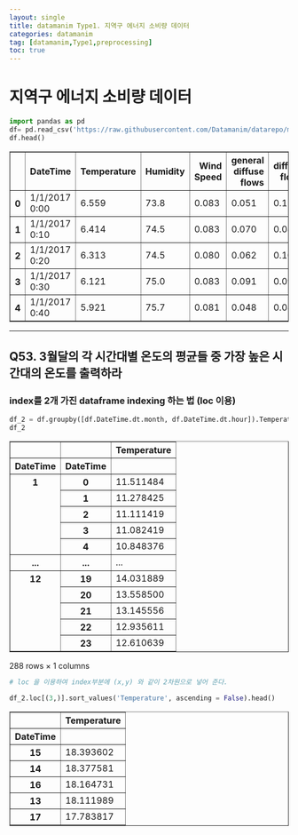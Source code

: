 ```yaml
---
layout: single
title: datamanim Type1. 지역구 에너지 소비량 데이터
categories: datamanim
tag: [datamanim,Type1,preprocessing]
toc: true
---
```



# 지역구 에너지 소비량 데이터


```python
import pandas as pd
df= pd.read_csv('https://raw.githubusercontent.com/Datamanim/datarepo/main/consum/Tetuan%20City%20power%20consumption.csv')
df.head()
```




<div>
<style scoped>
    .dataframe tbody tr th:only-of-type {
        vertical-align: middle;
    }

    .dataframe tbody tr th {
        vertical-align: top;
    }

    .dataframe thead th {
        text-align: right;
    }
</style>
<table border="1" class="dataframe">
  <thead>
    <tr style="text-align: right;">
      <th></th>
      <th>DateTime</th>
      <th>Temperature</th>
      <th>Humidity</th>
      <th>Wind Speed</th>
      <th>general diffuse flows</th>
      <th>diffuse flows</th>
      <th>Zone 1 Power Consumption</th>
      <th>Zone 2  Power Consumption</th>
      <th>Zone 3  Power Consumption</th>
    </tr>
  </thead>
  <tbody>
    <tr>
      <th>0</th>
      <td>1/1/2017 0:00</td>
      <td>6.559</td>
      <td>73.8</td>
      <td>0.083</td>
      <td>0.051</td>
      <td>0.119</td>
      <td>34055.69620</td>
      <td>16128.87538</td>
      <td>20240.96386</td>
    </tr>
    <tr>
      <th>1</th>
      <td>1/1/2017 0:10</td>
      <td>6.414</td>
      <td>74.5</td>
      <td>0.083</td>
      <td>0.070</td>
      <td>0.085</td>
      <td>29814.68354</td>
      <td>19375.07599</td>
      <td>20131.08434</td>
    </tr>
    <tr>
      <th>2</th>
      <td>1/1/2017 0:20</td>
      <td>6.313</td>
      <td>74.5</td>
      <td>0.080</td>
      <td>0.062</td>
      <td>0.100</td>
      <td>29128.10127</td>
      <td>19006.68693</td>
      <td>19668.43373</td>
    </tr>
    <tr>
      <th>3</th>
      <td>1/1/2017 0:30</td>
      <td>6.121</td>
      <td>75.0</td>
      <td>0.083</td>
      <td>0.091</td>
      <td>0.096</td>
      <td>28228.86076</td>
      <td>18361.09422</td>
      <td>18899.27711</td>
    </tr>
    <tr>
      <th>4</th>
      <td>1/1/2017 0:40</td>
      <td>5.921</td>
      <td>75.7</td>
      <td>0.081</td>
      <td>0.048</td>
      <td>0.085</td>
      <td>27335.69620</td>
      <td>17872.34043</td>
      <td>18442.40964</td>
    </tr>
  </tbody>
</table>
</div>



---
## Q53. 3월달의 각 시간대별 온도의 평균들 중 가장 높은 시간대의 온도를 출력하라
### index를 2개 가진 dataframe indexing 하는 법 (loc 이용)



```python
df_2 = df.groupby([df.DateTime.dt.month, df.DateTime.dt.hour]).Temperature.mean().to_frame()
df_2
```




<div>
<style scoped>
    .dataframe tbody tr th:only-of-type {
        vertical-align: middle;
    }

    .dataframe tbody tr th {
        vertical-align: top;
    }

    .dataframe thead th {
        text-align: right;
    }
</style>
<table border="1" class="dataframe">
  <thead>
    <tr style="text-align: right;">
      <th></th>
      <th></th>
      <th>Temperature</th>
    </tr>
    <tr>
      <th>DateTime</th>
      <th>DateTime</th>
      <th></th>
    </tr>
  </thead>
  <tbody>
    <tr>
      <th rowspan="5" valign="top">1</th>
      <th>0</th>
      <td>11.511484</td>
    </tr>
    <tr>
      <th>1</th>
      <td>11.278425</td>
    </tr>
    <tr>
      <th>2</th>
      <td>11.111419</td>
    </tr>
    <tr>
      <th>3</th>
      <td>11.082419</td>
    </tr>
    <tr>
      <th>4</th>
      <td>10.848376</td>
    </tr>
    <tr>
      <th>...</th>
      <th>...</th>
      <td>...</td>
    </tr>
    <tr>
      <th rowspan="5" valign="top">12</th>
      <th>19</th>
      <td>14.031889</td>
    </tr>
    <tr>
      <th>20</th>
      <td>13.558500</td>
    </tr>
    <tr>
      <th>21</th>
      <td>13.145556</td>
    </tr>
    <tr>
      <th>22</th>
      <td>12.935611</td>
    </tr>
    <tr>
      <th>23</th>
      <td>12.610639</td>
    </tr>
  </tbody>
</table>
<p>288 rows × 1 columns</p>
</div>




```python
# loc 을 이용하여 index부분에 (x,y) 와 같이 2차원으로 넣어 준다.

df_2.loc[(3,)].sort_values('Temperature', ascending = False).head()
```




<div>
<style scoped>
    .dataframe tbody tr th:only-of-type {
        vertical-align: middle;
    }

    .dataframe tbody tr th {
        vertical-align: top;
    }

    .dataframe thead th {
        text-align: right;
    }
</style>
<table border="1" class="dataframe">
  <thead>
    <tr style="text-align: right;">
      <th></th>
      <th>Temperature</th>
    </tr>
    <tr>
      <th>DateTime</th>
      <th></th>
    </tr>
  </thead>
  <tbody>
    <tr>
      <th>15</th>
      <td>18.393602</td>
    </tr>
    <tr>
      <th>14</th>
      <td>18.377581</td>
    </tr>
    <tr>
      <th>16</th>
      <td>18.164731</td>
    </tr>
    <tr>
      <th>13</th>
      <td>18.111989</td>
    </tr>
    <tr>
      <th>17</th>
      <td>17.783817</td>
    </tr>
  </tbody>
</table>
</div>


